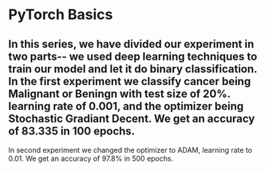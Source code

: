 # PyTorch Basics
In this series, we have divided our experiment in two parts-- we used deep learning techniques to train our model and let it do binary classification. In the first experiment we classify cancer being Malignant or Beningn with test size of 20%. learning rate of 0.001, and the optimizer being Stochastic Gradiant Decent. We get an accuracy of 83.335 in 100 epochs. 
-----

In second experiment we changed the optimizer to ADAM, learning rate to 0.01. We get an accuracy of 97.8% in 500 epochs.
